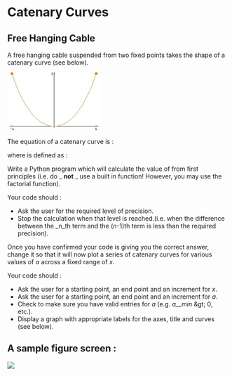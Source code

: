 
# Catenary Curves

## Free Hanging Cable

A free hanging cable suspended from two fixed points takes the shape of a catenary curve (see below).

![](Picture1.jpg)

The equation of a catenary curve is :

where is defined as :

Write a Python program which will calculate the value of from first principles (i.e. do _ **not** _ use a built in function! However, you may use the factorial function).

Your code should :

- Ask the user for the required level of precision.
- Stop the calculation when that level is reached.(i.e. when the difference between the _n_th term and the (_n_-1)th term is less than the required precision).

Once you have confirmed your code is giving you the correct answer, change it so that it will now plot a series of catenary curves for various values of _a_ across a fixed range of _x_.

Your code should :

- Ask the user for a starting point, an end point and an increment for _x_.
- Ask the user for a starting point, an end point and an increment for _a_.
- Check to make sure you have valid entries for _a_ (e.g. _a__min_ \&gt; 0, etc.).
- Display a graph with appropriate labels for the axes, title and curves (see below).

## A sample figure screen :

![](RackMultipart20210308-4-xn0tsz_html_d682f4ad5460dc9f.png)
